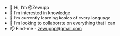 - 👋 Hi, I’m @Zewupp
- 👀 I’m interested in knowledge
- 🌱 I’m currently learning basics of every language
- 💞️ I’m looking to collaborate on everything that i can
- 📫 Find-me - zewuppp@gmail.com

<!---
Zewupp/Zewupp is a ✨ special ✨ repository because its `README.md` (this file) appears on your GitHub profile.
You can click the Preview link to take a look at your changes.
--->
